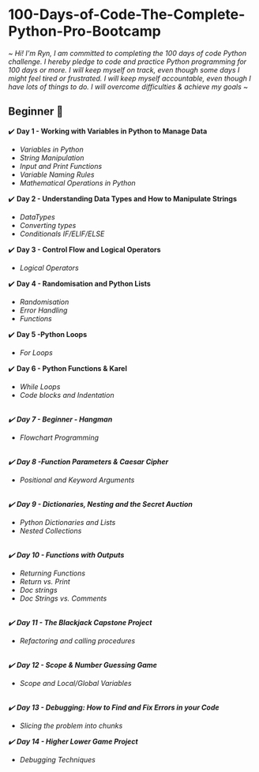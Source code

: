 # 100-Days-of-Code-The-Complete-Python-Pro-Bootcamp

<em>~ Hi! I'm Ryn, I am committed to completing the 100 days of code Python challenge. I hereby pledge to code and practice Python programming for 100 days or more.
I will keep myself on track, even though some days I might feel tired or frustrated. I will keep myself accountable, even though I have lots of things to do.
I will overcome difficulties & achieve my goals ~</em>

<h2>Beginner 🌱</h2>

 ✔️ <strong>Day 1 - Working with Variables in Python to Manage Data</strong>
 <em><ul>
 <li>Variables in Python</li>
 <li>String Manipulation</li>
 <li>Input and Print Functions</li>
 <li>Variable Naming Rules</li>
 <li>Mathematical Operations in Python</li></ul></em>

✔️ <strong>Day 2 - Understanding Data Types and How to Manipulate Strings</strong>
<em><ul>
<li>DataTypes</li>
<li>Converting types</li>
<li>Conditionals IF/ELIF/ELSE</li></ul></em>

✔️ <strong>Day 3 - Control Flow and Logical Operators</strong>
<em><ul>
<li>Logical Operators</li></ul></em>
 
✔️ <strong>Day 4 - Randomisation and Python Lists</strong>
 <em><ul>
<li>Randomisation</li>
<li>Error Handling</li>
<li>Functions</li></ul></em>
✔️ <strong>Day 5 -Python Loops</strong>
<em><ul>
<li>For Loops</li></ul></em>
✔️ <strong>Day 6 - Python Functions & Karel</strong>
<em><ul>
<li>While Loops</li>
<li>Code blocks and Indentation</li>
</ul><br>
✔️ <strong>Day 7 - Beginner - Hangman</strong>
<em><ul>
<li>Flowchart Programming</li>
</ul><br>
✔️ <strong>Day 8 -Function Parameters & Caesar Cipher</strong>
<em><ul>
<li>Positional and Keyword Arguments</li>
</ul><br>
✔️ <strong>Day 9 - Dictionaries, Nesting and the Secret Auction</strong>
<em><ul>
<li>Python Dictionaries and Lists</li>
<li>Nested Collections</li>
</ul><br>
✔️ <strong>Day 10 - Functions with Outputs</strong>
<em><ul>
<li>Returning Functions</li>
<li> Return vs. Print </li>
<li>Doc strings</li>
<li>Doc Strings vs. Comments</li>
</ul><br>
✔️ <strong>Day 11 - The Blackjack Capstone Project</strong>
<em><ul>
<li> Refactoring and calling procedures </li>
</ul><br>
✔️ <strong>Day 12  - Scope & Number Guessing Game</strong>
<em><ul>
<li>Scope and Local/Global Variables</li>
</ul><br>
✔️ <strong>Day 13 - Debugging: How to Find and Fix Errors in your Code</strong>
<em><ul>
<li>Slicing the problem into chunks</li>
</ul>
✔️ <strong>Day 14 - Higher Lower Game Project</strong>
<em><ul>
<li>Debugging Techniques</li>
</ul>



















